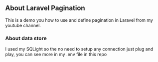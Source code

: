 ## About Laravel Pagination

This is a demo you how to use and define pagination in Laravel from my youtube channel.

### About data store

I used my SQLight so the no need to setup any connection just plug and play, you can see more in my .env file in this repo
